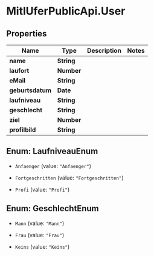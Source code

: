 # MitlUferPublicApi.User

## Properties
Name | Type | Description | Notes
------------ | ------------- | ------------- | -------------
**name** | **String** |  | 
**laufort** | **Number** |  | 
**eMail** | **String** |  | 
**geburtsdatum** | **Date** |  | 
**laufniveau** | **String** |  | 
**geschlecht** | **String** |  | 
**ziel** | **Number** |  | 
**profilbild** | **String** |  | 


<a name="LaufniveauEnum"></a>
## Enum: LaufniveauEnum


* `Anfaenger` (value: `"Anfaenger"`)

* `Fortgeschritten` (value: `"Fortgeschritten"`)

* `Profi` (value: `"Profi"`)




<a name="GeschlechtEnum"></a>
## Enum: GeschlechtEnum


* `Mann` (value: `"Mann"`)

* `Frau` (value: `"Frau"`)

* `Keins` (value: `"Keins"`)




